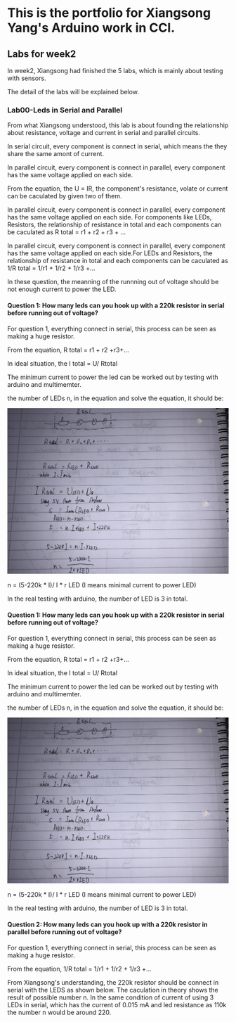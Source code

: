 # This is the portfolio for Xiangsong Yang's Arduino work in CCI.

## Labs for week2

In week2, Xiangsong had finished the 5 labs, which is mainly about testing with sensors.

The detail of the labs will be explained below.

### Lab00-Leds in Serial and Parallel
From what Xiangsong understood, this lab is about founding the relationship about resistance, voltage and current in serial and parallel circuits.

In serial circuit, every component is connect in serial, which means the they share the same amont of current. 

In parallel circuit, every component is connect in parallel, every component has the same voltage applied on each side.

From the equation, the U = IR, the component's resistance, volate or current can be caculated by given two of them.

In parallel circuit, every component is connect in parallel, every component has the same voltage applied on each side. For components like LEDs, Resistors, the relationship of resistance in total and each components can be caculated as 
R total = r1 + r2 + r3 + ...

In parallel circuit, every component is connect in parallel, every component has the same voltage applied on each side.For LEDs and Resistors, the relationship of resistance in total and each components can be caculated as 
1/R total = 1/r1 + 1/r2 + 1/r3 +...

In these question, the meanning of the runnning out of voltage should be not enough current to power the LED.

#### Question 1: How many leds can you hook up with a 220k resistor in serial before running out of voltage?
For question 1, everything connect in serial, this process can be seen as making a huge resistor.

From the equation, R total = r1 + r2 +r3+...

In ideal situation, the I total = U/ Rtotal

The minimum current to power the led can be worked out by testing with arduino and multimemter.

the number of LEDs n, in the equation and solve the equation, it should be:

![alt text](https://github.com/xiangsong-yang/Arduino-for-CCI/blob/master/images/Serial_caculation.JPG?raw=true)

n = (5-220k * I)/ I * r LED  (I means minimal current to power LED)

In the real testing with arduino, the number of LED is 3 in total.

#### Question 1: How many leds can you hook up with a 220k resistor in serial before running out of voltage?
For question 1, everything connect in serial, this process can be seen as making a huge resistor.

From the equation, R total = r1 + r2 +r3+...

In ideal situation, the I total = U/ Rtotal

The minimum current to power the led can be worked out by testing with arduino and multimemter.

the number of LEDs n, in the equation and solve the equation, it should be:

![alt text](https://github.com/xiangsong-yang/Arduino-for-CCI/blob/master/images/Serial_caculation.JPG?raw=true)

n = (5-220k * I)/ I * r LED  (I means minimal current to power LED)

In the real testing with arduino, the number of LED is 3 in total.



#### Question 2: How many leds can you hook up with a 220k resistor in parallel before running out of voltage?
For question 1, everything connect in serial, this process can be seen as making a huge resistor.

From the equation, 1/R total = 1/r1 + 1/r2 + 1/r3 +...

From Xiangsong's understanding, the 220k resistor should be connect in serial with the LEDS as shown below. The caculation in theory shows the result of possible number n. In the same condition of current of using 3 LEDs in serial, which has the current of 0.015 mA and led resistance as 110k the number n would be around 220.

